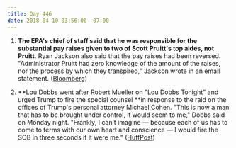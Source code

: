 ```yaml
---
title: Day 446
date: 2018-04-10 03:56:00 -07:00
---
```


1. **The EPA's chief of staff said that he was responsible for the substantial pay raises given to two of Scott Pruitt's top aides, not Pruitt**. Ryan Jackson also said that the pay raises had been reversed. "Administrator Pruitt had zero knowledge of the amount of the raises, nor the process by which they transpired," Jackson wrote in an email statement. ([Bloomberg](https://www.bloomberg.com/news/articles/2018-04-10/epa-chief-of-staff-says-he-not-pruitt-authorized-big-raises))

2. **Lou Dobbs went after Robert Mueller on "Lou Dobbs Tonight" and urged Trump to fire the special counsel **in response to the raid on the offices of Trump's personal attorney Michael Cohen. "This is now a man that has to be brought under control, it would seem to me," Dobbs said on Monday night. "Frankly, I can’t imagine ― because each of us has to come to terms with our own heart and conscience ― I would fire the SOB in three seconds if it were me." ([HuffPost](https://www.huffingtonpost.com/entry/lou-dobbs-fire-robert-mueller_us_5acc2f69e4b07a3485e7af64))